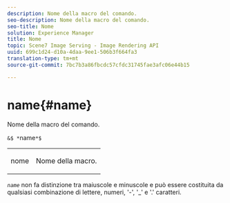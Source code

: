 ```yaml
---
description: Nome della macro del comando.
seo-description: Nome della macro del comando.
seo-title: Nome
solution: Experience Manager
title: Nome
topic: Scene7 Image Serving - Image Rendering API
uuid: 699c1d24-d10a-4daa-9ee1-506b3f664fa3
translation-type: tm+mt
source-git-commit: 7bc7b3a86fbcdc57cfdc31745fae3afc06e44b15

---
```



# name{#name}

Nome della macro del comando.

`&$ *`name`*$`

<table id="simpletable_A07C4682275F461BA1F3B7752CE3FAE1"> 
 <tr class="strow"> 
  <td class="stentry"> <p><span class="codeph"> <span class="varname"> nome</span></span> </p> </td> 
  <td class="stentry"> <p>Nome della macro. </p></td> 
 </tr> 
</table>

*`name`* non fa distinzione tra maiuscole e minuscole e può essere costituita da qualsiasi combinazione di lettere, numeri, &#39;-&#39;, &#39;_&#39; e &#39;.&#39; caratteri.
